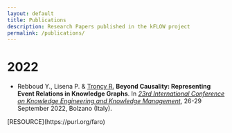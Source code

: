 ```yaml
---
layout: default
title: Publications
description: Research Papers published in the kFLOW project
permalink: /publications/
---
```


# 2022

- Rebboud Y., Lisena P. & [Troncy R.](http://www.eurecom.fr/~troncy/)
**Beyond Causality: Representing Event Relations in Knowledge Graphs**.
In *[23rd International Conference on Knowledge Engineering and Knowledge Management](https://ekaw2022.inf.unibz.it/)*, 26-29 September 2022, Bolzano (Italy).
<span class="links" markdown="1">
[RESOURCE](https://purl.org/faro)
</span>
